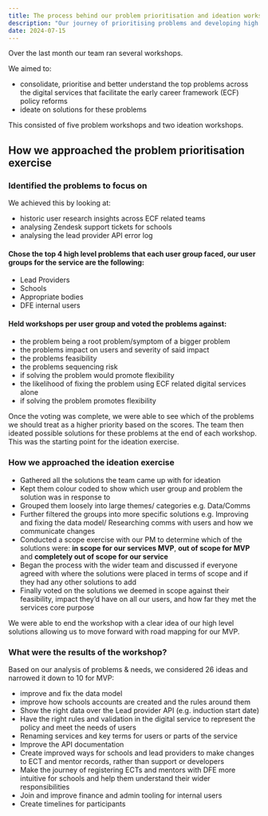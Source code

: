 ```yaml
---
title: The process behind our problem prioritisation and ideation workshops
description: "Our journey of prioritising problems and developing high level solutions to take forward"
date: 2024-07-15
---
```


Over the last month our team ran several workshops.

We aimed to:
* consolidate, prioritise and better understand the top problems across the digital services that facilitate the early career framework (ECF) policy reforms
* ideate on solutions for these problems

This consisted of five problem workshops and two ideation workshops.

## How we approached the problem prioritisation exercise

### Identified the problems to focus on

We achieved this by looking at:
* historic user research insights across ECF related teams
* analysing Zendesk support tickets for schools
* analysing the lead provider API error log

#### Chose the top 4 high level problems that each user group faced, our user groups for the service are the following:

* Lead Providers 
* Schools
* Appropriate bodies
* DFE internal users

#### Held workshops per user group and voted the problems against:

*	the problem being a root problem/symptom of a bigger problem
*	the problems impact on users and severity of said impact
*	the problems feasibility
*	the problems sequencing risk
*	if solving the problem would promote flexibility
*	the likelihood of fixing the problem using ECF related digital services alone 
*	if solving the problem promotes flexibility

Once the voting was complete, we were able to see which of the problems we should treat as a higher priority based on the scores. The team then ideated possible solutions for these problems at the end of each workshop. This was the starting point for the ideation exercise.

### How we approached the ideation exercise

*	Gathered all the solutions the team came up with for ideation
*	Kept them colour coded to show which user group and problem the solution was in response to 
*	Grouped them loosely into large themes/ categories e.g. Data/Comms 
*	Further filtered the groups into more specific solutions e.g. Improving and fixing the data model/ Researching comms with users and how we communicate changes
*	Conducted a scope exercise with our PM to determine which of the solutions were: **in scope for our services MVP**, **out of scope for MVP** and **completely out of scope for our service**
*	Began the process with the wider team and discussed if everyone agreed with where the solutions were placed in terms of scope and if they had any other solutions to add
*	Finally voted on the solutions we deemed in scope against their feasibility, impact they’d have on all our users, and how far they met the services core purpose

We were able to end the workshop with a clear idea of our high level solutions allowing us to move forward with road mapping for our MVP.

### What were the results of the workshop?

Based on our analysis of problems & needs, we considered 26 ideas and narrowed it down to 10 for MVP:

*	improve and fix the data model
*	improve how schools accounts are created and the rules around them
*	Show the right data over the Lead provider API (e.g. induction start date)
*	Have the right rules and validation in the digital service to represent the policy and meet the needs of users
*	Renaming services and key terms for users or parts of the service
*	Improve the API documentation
*	Create improved ways for schools and lead providers to make changes to ECT and mentor records, rather than support or developers
*	Make the journey of registering ECTs and mentors with DFE more intuitive for schools and help them understand their wider responsibilities
*	 Join and improve finance and admin tooling for internal users
*	Create timelines for participants 








